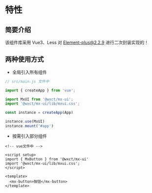 # 特性
 
## 简要介绍
 
该组件库采用 Vue3、Less 对 Element-plus@2.2.9 进行二次封装实现的！
 
## 两种使用方式
 
- 全局引入所有组件

```js
// src/main.js 文件中

import { createApp } from 'vue';

import MxUI from '@wxct/mx-ui';
import '@wxct/mx-ui/lib/mxui.css';

const instance = createApp(App)

instance.use(MxUI)
instance.mount('#app')

```

- 按需引入部分组件

```vue
<!-- vue文件中 -->

<script setup>
import { MxButton } from '@wxct/mx-ui'
import '@wxct/mx-ui/lib/mxui.css';
</script>

<template>
  <mx-button>按钮</mx-button>
</template>
```